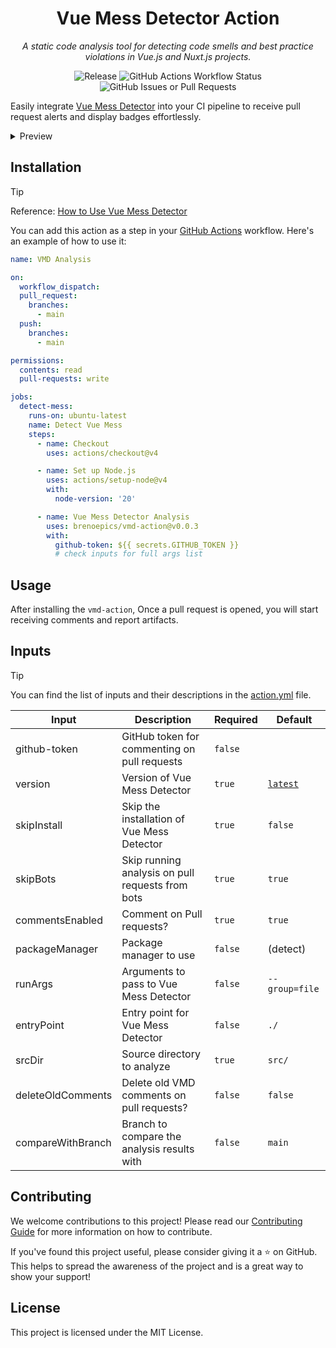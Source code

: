 <div align="center">

# Vue Mess Detector Action

_A static code analysis tool for detecting code smells and best practice
violations in Vue.js and Nuxt.js projects._

![Release](https://img.shields.io/github/v/release/brenoepics/vmd-action?include_prereleases&sort=semver&logo=github)
![GitHub Actions Workflow Status](https://img.shields.io/github/actions/workflow/status/brenoepics/vmd-action/ci.yml?logo=github)
![GitHub Issues or Pull Requests](https://img.shields.io/github/issues/brenoepics/vmd-action?logo=github)
</div>

Easily integrate [Vue Mess Detector](https://github.com/rrd108/vue-mess-detector) into your CI pipeline to receive pull
request alerts and display badges effortlessly.

<details>
<summary>Preview</summary>

![image](https://github.com/user-attachments/assets/aea8dbb9-49c8-4206-abba-9e4d475040ad)

</details>

## Installation

> [!TIP]
> Reference: [How to Use Vue Mess Detector](https://vue-mess-detector.webmania.cc/)

You can add this action as a step in your [GitHub Actions](https://github.com/features/actions)
workflow.
Here's an example of how to
use it:

```yml
name: VMD Analysis

on:
  workflow_dispatch:
  pull_request:
    branches:
      - main
  push:
    branches:
      - main

permissions:
  contents: read
  pull-requests: write

jobs:
  detect-mess:
    runs-on: ubuntu-latest
    name: Detect Vue Mess
    steps:
      - name: Checkout
        uses: actions/checkout@v4

      - name: Set up Node.js
        uses: actions/setup-node@v4
        with:
          node-version: '20'

      - name: Vue Mess Detector Analysis
        uses: brenoepics/vmd-action@v0.0.3
        with:
          github-token: ${{ secrets.GITHUB_TOKEN }}
          # check inputs for full args list

```

## Usage

After installing the `vmd-action`, Once a pull request is opened, you will start receiving comments and report
artifacts.

## Inputs

> [!TIP]
> You can find the list of inputs and their descriptions in the [action.yml](action.yml) file.

| Input             | Description                                      | Required | Default                                                 |
|-------------------|--------------------------------------------------|----------|---------------------------------------------------------|
| github-token      | GitHub token for commenting on pull requests     | `false`  |                                                         |
| version           | Version of Vue Mess Detector                     | `true`   | [`latest`](https://github.com/rrd108/vue-mess-detector) |
| skipInstall       | Skip the installation of Vue Mess Detector       | `true`   | `false`                                                 |
| skipBots          | Skip running analysis on pull requests from bots | `true`   | `true`                                                  |
| commentsEnabled   | Comment on Pull requests?                        | `true`   | `true`                                                  |
| packageManager    | Package manager to use                           | `false`  | (detect)                                                |
| runArgs           | Arguments to pass to Vue Mess Detector           | `false`  | `--group=file`                                          |
| entryPoint        | Entry point for Vue Mess Detector                | `false`  | `./`                                                    |
| srcDir            | Source directory to analyze                      | `true`   | `src/`                                                  |
| deleteOldComments | Delete old VMD comments on pull requests?        | `false`  | `false`                                                 |
| compareWithBranch | Branch to compare the analysis results with      | `false`  | `main`                                                  |

## Contributing

We welcome contributions to this project! Please read our [Contributing Guide](CONTRIBUTING.md) for more information on
how to contribute.

If you've found this project useful, please consider giving it a ⭐ on GitHub.
This helps to spread the awareness of the
project and is a great way to show your support!

## License

This project is licensed under the MIT License.
